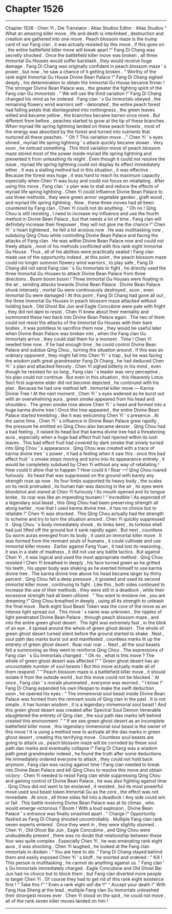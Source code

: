 
# Chapter 1526


---

Chapter 1526 : Chen Yi , Die
Translator :
Atlas Studios
Editor :
Atlas Studios
“ What an amazing killer move , life and death is interlinked , destruction and creation are gathered into one move . Peach blossom maze is the trump card of our Fang clan , it was actually resisted by this move , if this goes on , the entire battlefield killer move will break apart !” Fang Di Chang was secretly shocked .
Once the battlefield killer move was broken , all three Immortal Gu Houses would suffer backlash , they would receive huge damage .
Fang Di Chang was originally confident in peach blossom maze ’ s power , but now , he saw a chance of it getting broken .
“ Worthy of the rank eight Immortal Gu House Divine Bean Palace !” Fang Di Chang sighed deeply , his determination to obtain the Immortal Gu House became firmer !
The stronger Divine Bean Palace was , the greater the fighting spirit of the Fang clan Gu Immortals .
“ We will use the third variation !” Fang Di Chang changed his mind as he ordered .
Fang clan ’ s Gu Immortals obeyed , the remaining flowery wind warriors self - detonated , the entire peach forest had falling petals that disintegrated into nothingness , the green leaves wilted and became yellow , the branches became barren once more . But different from before , peaches started to grow at the tip of these branches .
When myriad life spring lightning landed on these peach forests , most of the energy was absorbed by the forest and turned into nutrients that nurtured all these peaches .
“ Oh ? This variation move …” Chen Yi ’ s eyes shined , myriad life spring lightning ’ s attack quickly became slower .
Very soon , he noticed something .
This third variation move of peach blossom maze stored most of the power inside myriad life spring lightning and prevented it from unleashing its might .
Even though it could not resolve the issue , myriad life spring lightning could not display its effect immediately either .
It was a stalling method but in this situation , it was effective .
Because the forest was huge , it was hard to reach its maximum capacity , especially when Chen Yi was busy and could not focus on retaliating .
After using this move , Fang clan ’ s plan was to stall and reduce the effects of myriad life spring lightning .
Chen Yi could influence Divine Bean Palace to use three methods , they were green armor vegetable garden , graft wood , and myriad life spring lightning . Now , these three moves had all been countered by Fang clan , Chen Yi could not do anything .
“ Oh no ! Qing Chou is still resisting , I need to increase my influence and use the fourth method in Divine Bean Palace , but that needs a lot of time . Fang clan will definitely increase their firepower , they will not give me the chance !”
Chen Yi ’ s heart tightened , he felt a bit anxious now .
He was multitasking now , subduing Qing Chou while controlling Divine Bean Palace and facing the attacks of Fang clan .
He was within Divine Bean Palace now and could not freely attack , most of his methods conflicted with this rank eight Immortal Gu House .
Thus , all of his abilities were practically sealed !
Fang clan made use of the opportunity indeed , at this point , the peach blossom maze could no longer summon flowery wind warriors , to play safe , Fang Di Chang did not send Fang clan ’ s Gu Immortals to fight , he directly used the three Immortal Gu Houses to attack Divine Bean Palace from three directions .
Boom boom boom !
Three Immortal Gu Houses were floating in the air , sending attacks towards Divine Bean Palace .
Divine Bean Palace shook intensely , mortal Gu were continuously destroyed , soon , even Immortal Gu were damaged !
At this point , Fang Di Chang had gone all out , the three Immortal Gu Houses in peach blossom maze attacked without holding back .
Old Ghost Bai Jun and Eagle Concubine were pale with fright , they did not dare to resist .
Chen Yi knew about their mentality and summoned these two back into Divine Bean Palace again .
The two of them could not resist the attacks of the Immortal Gu Houses with their bare bodies , it was pointless to sacrifice them now , they would be useful later when Divine Bean Palace was broken into , when the Fang clan Gu Immortals arrive , they could stall them for a moment .
Time !
Chen Yi needed time now .
If he had enough time , he could control Divine Bean Palace and subdue Qing Chou , turning the situation around .
If this was an ordinary opponent , they might fall into Chen Yi ’ s trap , but he was facing the wisdom path great grandmaster Fang Di Chang , he had deduced Chen Yi ’ s plan and attacked fiercely .
Chen Yi sighed bitterly in his mind , even though he resisted for so long , Fang clan ’ s leader was very perceptive , his plan could not continue .
But even in this situation , this Heavenly Lotus Sect first supreme elder did not become dejected , he continued with his plan .
Because he had one method left .
Immortal killer move — Karma Divine Tree !
At the next moment , Chen Yi ’ s eyes widened as he burst out with an overwhelming aura , green smoke appeared from his head and shoulders .
The green smoke rose above Chen Yi ’ s head and formed into a huge karma divine tree !
Once this tree appeared , the entire Divine Bean Palace started trembling , like it was welcoming Chen Yi ’ s presence .
At the same time , Chen Yi ’ s influence in Divine Bean Palace grew rapidly , the pressure he emitted on Qing Chou also became denser .
Qing Chou had a bad feeling , it raised its head but that karma divine tree had a threatening aura , especially when a huge bad effect fruit had ripened within its lush leaves .
This bad effect fruit had covered by dark smoke that slowly turned into Qing Chou ’ s appearance .
Qing Chou was created with a trace of karma divine tree ’ s power , it had a feeling when it saw this : once this bad effect fruit ’ s smoke stops moving and turns into its appearance entirely , it would be completely subdued by Chen Yi without any way of retaliating !
How could it allow that to happen ?
How could it !
Roar —!
Qing Chou roared furiously .
Its head that was suppressed on the ground with barely any strength rose up now .
Its four limbs supported its heavy body , the scales on its neck protruded , its human hair was dancing in the air , its eyes were bloodshot and stared at Chen Yi furiously ! Its mouth opened and its tongue broke , its roar was like an impending tsunami !
“ Incredible ! As expected of a legendary soul beast , this Qing Chou had been preserving strength all along earlier , now that I used karma divine tree , it has no choice but to retaliate !” Chen Yi was shocked .
This Qing Chou actually had the strength to scheme and try to turn the situation around .
Chen Yi quickly suppressed it .
Qing Chou ’ s body immediately shook , its limbs bent , its tortoise shell had just lifted off the ground but it sank rapidly again .
But next , countless Gu worm auras emerged from its body , it used an immortal killer move .
It was formed from the remnant souls of humans , it could cultivate and use immortal killer moves .
Earlier against Fang Yuan , it had lost its reasoning , it was in a state of madness , it did not use any battle tactics . But against Chen Yi , it was logical and used the most appropriate method .
Qing Chou resisted !
Chen Yi breathed in deeply , his face turned green as he gritted his teeth , his upper body was shaking as he exerted himself to use karma divine tree .
The karma divine tree above his head became larger by thirty percent .
Qing Chou felt a deep pressure , it growled and used its second immortal killer move , continuing to fight .
Like this , both sides continued to increase the use of their methods , they were still in a deadlock , while their excessive strength had all been utilized .
“ You want to enslave me , you are dreaming !” Qing Chou breathed in deeply , using all its strength to unleash the final move .
Rank eight Soul Beast Token was the core of the move as an intense light spread out .
This move ’ s name was unknown , the ripples of light penetrated Divine Bean Palace , through peach blossom maze , and into the entire green ghost desert .
The light was extremely fast , in the blink of an eye , it spread around the whole of green ghost desert .
The whole of green ghost desert turned silent before the ground started to shake .
Next , soul path dao marks burst out and manifested , countless marks lit up the entirety of green ghost desert .
Roar roar roar …
Next , all the soul beasts felt a summoning as they went to reinforce Qing Chou .
The expressions of Fang clan ’ s Gu Immortals changed .
“ Oh no , what is this move ? The whole of green ghost desert was affected !”
“ Green ghost desert has an uncountable number of soul beasts ! But this move actually made all of them respond .”
“ Peach blossom maze is a battlefield killer move , it should isolate it from the outside world , but this move could not be blocked .’
At once , Fang clan ’ s morale plummeted , everyone was worried .
“ I know !” Fang Di Chang expended his own lifespan to make the swift deduction , soon , he opened his eyes : “ The immemorial soul beast inside Divine Bean Palace was formed from the remnant souls of Qing clan in the past . It is not simple , it has human wisdom , it is a legendary immemorial soul beast ! And this green ghost desert was created after Spectral Soul Demon Venerable slaughtered the entirety of Qing clan , the soul path dao marks left behind created this environment .”
“ If we see green ghost desert as an incomplete battlefield killer move , this legendary immemorial soul beast is the owner of this move ! It is using a method now to activate all the dao marks in green ghost desert , creating this terrifying move . Countless soul beasts are going to attack us , peach blossom maze will be corroded by these soul path dao marks and eventually collapse !”
Fang Di Chang was a wisdom path great grandmaster indeed , he found the truth after some deductions .
He immediately ordered everyone to attack , they could not hold back anymore , Fang clan was racing against time !
Fang clan needed to break into Divine Bean Palace and kill Qing Chou to resolve this move and obtain victory .
Chen Yi needed to resist Fang clan while suppressing Qing Chou and gaining control of Divine Bean Palace , he was also fighting against time .
Qing Chou did not want to be enslaved , it resisted , but its most powerful move used soul beast token Immortal Gu as the core , the effect was not immediate .
At once , all three sides fell into a deadlock !
Any side could win or fail .
This battle involving Divine Bean Palace was at its climax , who would emerge victorious ?
Boom !
With a loud explosion , Divine Bean Palace ’ s entrance was finally smashed apart .
“ Charge !” Opportunity flashed as Fang Di Chang shouted uncontrollably .
Multiple Fang clan rank seven experts entered .
Once they went in , they were slightly stunned .
Chen Yi , Old Ghost Bai Jun , Eagle Concubine , and Qing Chou were undoubtedly present , there was no doubt that relationship between these four was quite complex .
Especially Chen Yi , he was emanating rank eight aura , it was shocking .
Chen Yi laughed , he looked at the Fang clan immortals in disdain : “ You are here to die .”
Fang Di Chang stayed behind them and easily exposed Chen Yi ’ s bluff , he snorted and ordered : “ Kill ! This person is multitasking , he cannot do anything against us .”
Fang clan ’ s Gu Immortals immediately charged .
Eagle Concubine and Old Ghost Bai Jun had no choice but to block them , but Fang clan diverted more people to target Chen Yi .
Of course they had to get rid of this rank eight existence first !
“ Take this !”
“ Even a rank eight will die !!”
“ Accept your death !”
With Fang Hua Sheng at the lead , multiple Fang clan Gu Immortals unleashed their strongest moves ever .
Chen Yi stood on the spot , he could not move , all of the rank seven killer moves landed on him !

---

